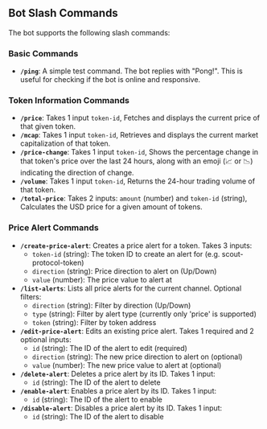 ## Bot Slash Commands

The bot supports the following slash commands:

### Basic Commands
- **`/ping`**: A simple test command. The bot replies with "Pong!". This is useful for checking if the bot is online and responsive.

### Token Information Commands
- **`/price`**: Takes 1 input `token-id`, Fetches and displays the current price of that given token.
- **`/mcap`**: Takes 1 input `token-id`, Retrieves and displays the current market capitalization of that token.
- **`/price-change`**: Takes 1 input `token-id`, Shows the percentage change in that token's price over the last 24 hours, along with an emoji (📈 or 📉) indicating the direction of change.
- **`/volume`**: Takes 1 input `token-id`, Returns the 24-hour trading volume of that token.
- **`/total-price`**: Takes 2 inputs: `amount` (number) and `token-id` (string), Calculates the USD price for a given amount of tokens.

### Price Alert Commands
- **`/create-price-alert`**: Creates a price alert for a token. Takes 3 inputs:
  - `token-id` (string): The token ID to create an alert for (e.g. scout-protocol-token)
  - `direction` (string): Price direction to alert on (Up/Down)
  - `value` (number): The price value to alert at
- **`/list-alerts`**: Lists all price alerts for the current channel. Optional filters:
  - `direction` (string): Filter by direction (Up/Down)
  - `type` (string): Filter by alert type (currently only 'price' is supported)
  - `token` (string): Filter by token address
- **`/edit-price-alert`**: Edits an existing price alert. Takes 1 required and 2 optional inputs:
  - `id` (string): The ID of the alert to edit (required)
  - `direction` (string): The new price direction to alert on (optional)
  - `value` (number): The new price value to alert at (optional)
- **`/delete-alert`**: Deletes a price alert by its ID. Takes 1 input:
  - `id` (string): The ID of the alert to delete
- **`/enable-alert`**: Enables a price alert by its ID. Takes 1 input:
  - `id` (string): The ID of the alert to enable
- **`/disable-alert`**: Disables a price alert by its ID. Takes 1 input:
  - `id` (string): The ID of the alert to disable
